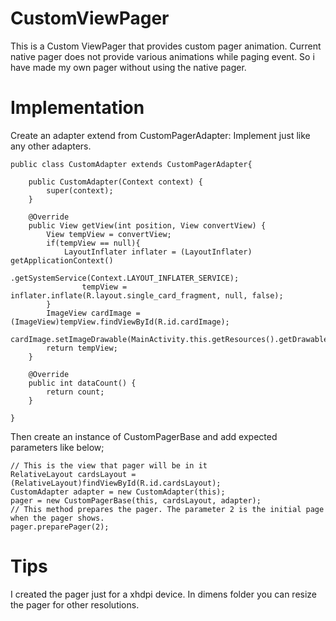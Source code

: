 CustomViewPager
===============

This is a Custom ViewPager that provides custom pager animation.
Current native pager does not provide various animations while paging event. So i have made my own pager without using the native pager.

Implementation
===============

Create an adapter extend from CustomPagerAdapter: 
Implement just like any other adapters.

	public class CustomAdapter extends CustomPagerAdapter{

		public CustomAdapter(Context context) {
			super(context);
		}

		@Override
		public View getView(int position, View convertView) {
			View tempView = convertView;
			if(tempView == null){
				LayoutInflater inflater = (LayoutInflater) getApplicationContext()
				        .getSystemService(Context.LAYOUT_INFLATER_SERVICE);
					tempView = inflater.inflate(R.layout.single_card_fragment, null, false);
			}
			ImageView cardImage = (ImageView)tempView.findViewById(R.id.cardImage);
            cardImage.setImageDrawable(MainActivity.this.getResources().getDrawable(R.drawable.card_image));
			return tempView;
		}

		@Override
		public int dataCount() {
			return count;
		}
		
	}
	
Then create an instance of CustomPagerBase and add expected parameters like below;

	// This is the view that pager will be in it
	RelativeLayout cardsLayout = (RelativeLayout)findViewById(R.id.cardsLayout);
	CustomAdapter adapter = new CustomAdapter(this);
	pager = new CustomPagerBase(this, cardsLayout, adapter);
	// This method prepares the pager. The parameter 2 is the initial page when the pager shows.
	pager.preparePager(2);
	
	
Tips
===============

I created the pager just for a xhdpi device. In dimens folder you can resize the pager for other resolutions. 





		